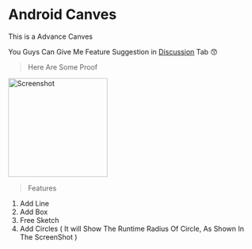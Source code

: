 # Android Canves

This is a Advance Canves 

You Guys Can Give Me Feature Suggestion in [Discussion](https://github.com/Siddhesh2377/Canves/discussions) Tab
😙

>Here Are Some Proof

<img src="https://github.com/Siddhesh2377/Canves/assets/67579112/51d3452d-6603-4d8b-bbe8-cc39520e90d4" alt="Screenshot" width="200">



>Features
1. Add Line
2. Add Box
3. Free Sketch
4. Add Circles ( It will Show The Runtime Radius Of Circle, As Shown In The ScreenShot )
